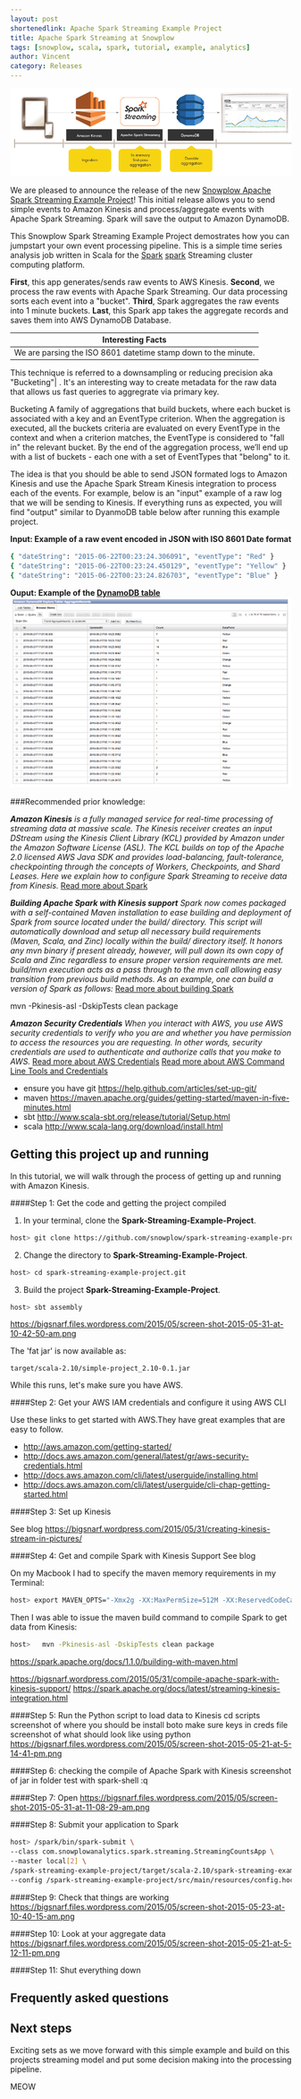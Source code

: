 ```yaml
---
layout: post
shortenedlink: Apache Spark Streaming Example Project
title: Apache Spark Streaming at Snowplow
tags: [snowplow, scala, spark, tutorial, example, analytics]
author: Vincent
category: Releases
---
```


![data flow png][data-flow]

We are pleased to announce the release of the new [Snowplow Apache Spark Streaming Example Project][repo]! This initial release allows you to send simple events to Amazon Kinesis and process/aggregate events with Apache Spark Streaming. Spark will save the output to Amazon DynamoDB.

This Snowplow Spark Streaming Example Project demostrates how you can jumpstart your own event processing pipeline.  This is a simple time series analysis job written in Scala for the [Spark] [spark] Streaming cluster computing platform.

__First__, this app generates/sends raw events to AWS Kinesis. __Second__, we process the raw events with Apache Spark Streaming. Our data processing
sorts each event into a "bucket". __Third__, Spark aggregates the raw events into 1 minute buckets. __Last__, this Spark app
takes the aggregate records and saves them into AWS DynamoDB Database.


| Interesting Facts |
|:-----------------------------------------------------------------:|
|We are parsing the ISO 8601 datetime stamp down to the minute.
 This technique is referred to a downsampling or reducing precision
 aka "Bucketing"|
 .
 It's an interesting way to create metadata for the raw data that
 allows us fast queries to aggregrate via primary key.
 
  Bucketing
   A family of aggregations that build buckets, where each bucket
   is associated with a key and an EventType criterion. When the
   aggregation is executed, all the buckets criteria are evaluated
   on every EventType in the context and when a criterion matches,
   the EventType is considered to "fall in" the relevant bucket.
   By the end of the aggregation process, we’ll end up with a
   list of buckets - each one with a set of EventTypes that
   "belong" to it.
 

The idea is that you should be able to send JSON formated logs to Amazon Kinesis and use the Apache Spark Stream Kinesis integration to process each of the events. For example, below is an "input" example of a raw log that we will be sending to Kinesis. If everything runs as expected, you will find "output" similar to DyanmoDB table below after running this example project.

__Input: Example of a raw event encoded in JSON with ISO 8601 Date format__

```bash
{ "dateString": "2015-06-22T00:23:24.306091", "eventType": "Red" }
{ "dateString": "2015-06-22T00:23:24.450129", "eventType": "Yellow" }
{ "dateString": "2015-06-22T00:23:24.826703", "eventType": "Blue" }
```

__Ouput: Example of the [DynamoDB table](https://bigsnarf.files.wordpress.com/2015/05/screen-shot-2015-05-21-at-5-12-11-pm.png)__
![data table png][data-table]


###Recommended prior knowledge:

*__Amazon Kinesis__ is a fully managed service for real-time processing of streaming data at massive scale. The Kinesis receiver creates an input DStream using the Kinesis Client Library (KCL) provided by Amazon under the Amazon Software License (ASL). The KCL builds on top of the Apache 2.0 licensed AWS Java SDK and provides load-balancing, fault-tolerance, checkpointing through the concepts of Workers, Checkpoints, and Shard Leases. Here we explain how to configure Spark Streaming to receive data from Kinesis.*
[Read more about Spark](https://spark.apache.org/docs/latest/streaming-kinesis-integration.html)

*__Building Apache Spark with Kinesis support__
Spark now comes packaged with a self-contained Maven installation to ease building and deployment of Spark from source located under the build/ directory. This script will automatically download and setup all necessary build requirements (Maven, Scala, and Zinc) locally within the build/ directory itself. It honors any mvn binary if present already, however, will pull down its own copy of Scala and Zinc regardless to ensure proper version requirements are met. build/mvn execution acts as a pass through to the mvn call allowing easy transition from previous build methods. As an example, one can build a version of Spark as follows:*
[Read more about building Spark](https://spark.apache.org/docs/latest/building-spark.html#setting-up-mavens-memory-usage)

mvn -Pkinesis-asl -DskipTests clean package




*__Amazon Security Credentials__
When you interact with AWS, you use AWS security credentials to verify who you are and whether you have permission to access the resources you are requesting. In other words, security credentials are used to authenticate and authorize calls that you make to AWS.*
[Read more about AWS Credentials](http://docs.aws.amazon.com/general/latest/gr/aws-security-credentials.html)
[Read more about AWS Command Line Tools and Credentials](http://docs.aws.amazon.com/cli/latest/userguide/cli-chap-getting-started.html)


* ensure you have git https://help.github.com/articles/set-up-git/
* maven https://maven.apache.org/guides/getting-started/maven-in-five-minutes.html
* sbt http://www.scala-sbt.org/release/tutorial/Setup.html
* scala http://www.scala-lang.org/download/install.html





## Getting this project up and running
In this tutorial, we will walk through the process of getting up and running with Amazon Kinesis.

####Step 1: Get the code and getting the project compiled

1. In your terminal, clone the __Spark-Streaming-Example-Project__.

 ```bash
 host> git clone https://github.com/snowplow/spark-streaming-example-project.git
 ```
2. Change the directory to __Spark-Streaming-Example-Project__.

 ```bash
 host> cd spark-streaming-example-project.git
 ```
3. Build the project __Spark-Streaming-Example-Project__.

 ```bash
 host> sbt assembly
 ```
 https://bigsnarf.files.wordpress.com/2015/05/screen-shot-2015-05-31-at-10-42-50-am.png

 The 'fat jar' is now available as:

    target/scala-2.10/simple-project_2.10-0.1.jar

 While this runs, let's make sure you have AWS.

####Step 2: Get your AWS IAM credentials and configure it using AWS CLI

Use these links to get started with AWS.They have great examples that are easy to follow.

* http://aws.amazon.com/getting-started/
* http://docs.aws.amazon.com/general/latest/gr/aws-security-credentials.html
* http://docs.aws.amazon.com/cli/latest/userguide/installing.html
* http://docs.aws.amazon.com/cli/latest/userguide/cli-chap-getting-started.html


####Step 3: Set up Kinesis

See blog
https://bigsnarf.wordpress.com/2015/05/31/creating-kinesis-stream-in-pictures/

####Step 4: Get and compile Spark with Kinesis Support
See blog

On my Macbook I had to specify the maven memory requirements in my Terminal:

```bash
host> export MAVEN_OPTS="-Xmx2g -XX:MaxPermSize=512M -XX:ReservedCodeCacheSize=512m"
```

Then I was able to issue the maven build command to compile Spark to get data from Kinesis:
```bash
host>   mvn -Pkinesis-asl -DskipTests clean package
```

https://spark.apache.org/docs/1.1.0/building-with-maven.html

https://bigsnarf.wordpress.com/2015/05/31/compile-apache-spark-with-kinesis-support/
https://spark.apache.org/docs/latest/streaming-kinesis-integration.html

####Step 5: Run the Python script to load data to Kinesis
cd scripts
screenshot of where you should be
install boto
make sure keys in creds file
screenshot of what should look like
using python 
https://bigsnarf.files.wordpress.com/2015/05/screen-shot-2015-05-21-at-5-14-41-pm.png

####Step 6: checking the compile of Apache Spark with Kinesis
screenshot of jar in folder
test with spark-shell
:q


####Step 7: Open
https://bigsnarf.files.wordpress.com/2015/05/screen-shot-2015-05-31-at-11-08-29-am.png


####Step 8: Submit your application to Spark
```bash
host> /spark/bin/spark-submit \
--class com.snowplowanalytics.spark.streaming.StreamingCountsApp \
--master local[2] \
/spark-streaming-example-project/target/scala-2.10/spark-streaming-example-project-0.1.0.jar \
--config /spark-streaming-example-project/src/main/resources/config.hocon.sample
```



####Step 9: Check that things are working
https://bigsnarf.files.wordpress.com/2015/05/screen-shot-2015-05-23-at-10-40-15-am.png

####Step 10: Look at your aggregate data
https://bigsnarf.files.wordpress.com/2015/05/screen-shot-2015-05-21-at-5-12-11-pm.png

####Step 11: Shut everything down


## Frequently asked questions


## Next steps

Exciting sets as we move forward with this simple example and build on this projects streaming model and put some decision making into the processing pipeline.

MEOW

[repo]: https://github.com/snowplow/spark-streaming-example-project
[spark-logo]: /assets/img/blog/2015/06/spark-streaming.png
[data-flow]: /assets/img/blog/2015/06/dataFlow.png
[data-table]: /assets/img/blog/2015/06/dynamodbTable.png

[inferring-the-schema-using-reflection]: https://spark.apache.org/docs/latest/sql-programming-guide.html#inferring-the-schema-using-reflection

[es-sink]: https://github.com/snowplow/snowplow/tree/master/4-storage/kinesis-elasticsearch-sink
[spark]: http://spark-project.org/
[wordcount]: https://github.com/twitter/scalding/blob/master/README.md
[snowplow]: http://snowplowanalytics.com
[data-pipelines-algos]: http://snowplowanalytics.com/services/pipelines.html

[vagrant-install]: http://docs.vagrantup.com/v2/installation/index.html
[virtualbox-install]: https://www.virtualbox.org/wiki/Downloads

[spark-streaming-example-project]: https://github.com/snowplow/spark-streaming-example-project
[scalding-example-project]: https://github.com/snowplow/scalding-example-project

[issue-1]: https://github.com/snowplow/spark-example-project/issues/1
[issue-2]: https://github.com/snowplow/spark-example-project/issues/2
[aws-spark-tutorial]: http://aws.amazon.com/articles/4926593393724923
[spark-emr-howto]: https://forums.aws.amazon.com/thread.jspa?messageID=458398

[emr]: http://aws.amazon.com/elasticmapreduce/
[hello-txt]: https://github.com/snowplow/spark-example-project/raw/master/data/hello.txt
[emr-client]: http://aws.amazon.com/developertools/2264

[elasticity]: https://github.com/rslifka/elasticity
[spark-plug]: https://github.com/ogrodnek/spark-plug
[lemur]: https://github.com/TheClimateCorporation/lemur
[boto]: http://boto.readthedocs.org/en/latest/ref/emr.html

